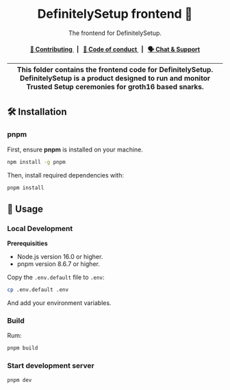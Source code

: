 <p align="center">
    <h1 align="center">
        DefinitelySetup frontend 🌵
    </h1>
    <p align="center">The frontend for DefinitelySetup.</p>
</p>

<div align="center">
    <h4>
        <a href="https://github.com/privacy-scaling-explorations/DefinitelySetup/blob/main/CONTRIBUTING.md">
            👥 Contributing
        </a>
        <span>&nbsp;&nbsp;|&nbsp;&nbsp;</span>
        <a href="https://github.com/privacy-scaling-explorations/DefinitelySetup/blob/main/CODE_OF_CONDUCT.md">
            🤝 Code of conduct
        </a>
        <span>&nbsp;&nbsp;|&nbsp;&nbsp;</span>
        <a href="https://discord.gg/sF5CT5rzrR">
            🗣️ Chat &amp; Support
        </a>
    </h4>
</div>

| This folder contains the frontend code for DefinitelySetup. DefinitelySetup is a product designed to run and monitor Trusted Setup ceremonies for groth16 based snarks. |
| --------------------------------------------------------------------------------------------------------------------------------------------------------------------------------------------- |


## 🛠 Installation

### pnpm

First, ensure **pnpm** is installed on your machine.

```bash
npm install -g pnpm
```

Then, install required dependencies with:

```bash
pnpm install
```

## 📜 Usage

### Local Development

**Prerequisities**

-  Node.js version 16.0 or higher.
-  pnpm version 8.6.7 or higher.

Copy the `.env.default` file to `.env`:

```bash
cp .env.default .env
```

And add your environment variables.

### Build

Rum:

```bash
pnpm build
```

### Start development server

```bash
pnpm dev
```